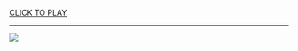 
<a href="https://premium76.site?title=russian_roulette_game_unblocked&ref=13M">CLICK TO PLAY</a></h3>
<hr>

<a href="https://premium76.site?title=russian_roulette_game_unblocked&ref=13M"><img src="https://clearcache.store/games.png"></a>


